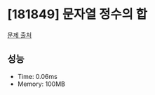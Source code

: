 # [181849] 문자열 정수의 합

[문제 출처](https://school.programmers.co.kr/learn/courses/30/lessons/181849)

## 성능

- Time: 0.06ms
- Memory: 100MB
